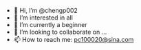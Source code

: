 - 👋 Hi, I’m @chengp002
- 👀 I’m interested in all
- 🌱 I’m currently a beginner
- 💞️ I’m looking to collaborate on ...
- 📫 How to reach me: pc100020@sina.com

<!---
chengp002/chengp002 is a ✨ special ✨ repository because its `README.md` (this file) appears on your GitHub profile.
You can click the Preview link to take a look at your changes.
--->
